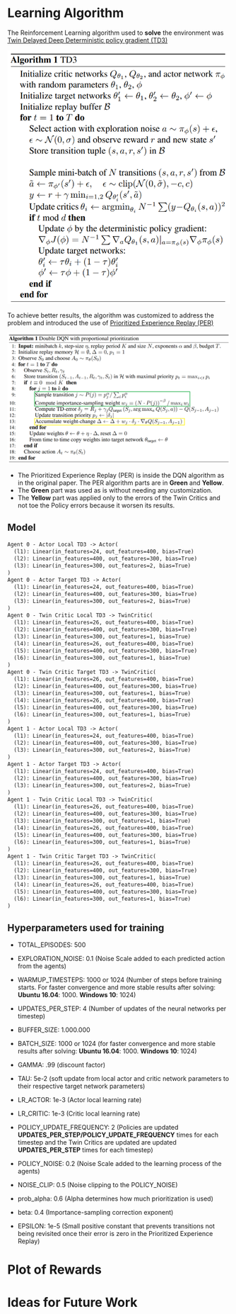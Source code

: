 # Learning Algorithm
The Reinforcement Learning algorithm used to **solve** the environment was [Twin Delayed Deep Deterministic policy gradient (TD3)](https://arxiv.org/abs/1802.09477)

![](images/td3-algorithm.PNG)

To achieve better results, the algorithm was customized to address the problem and introduced the use of [Prioritized Experience Replay (PER)](https://arxiv.org/abs/1511.05952)

![](images/per.png)

* The Prioritized Experience Replay (PER) is inside the DQN algorithm as in the original paper. The PER algorithm parts are in __Green__ and __Yellow__.
* The __Green__ part was used as is without needing any customization.
* The __Yellow__ part was applied only to the errors of the Twin Critics and not toe the Policy errors because it worsen its results.

## Model
```
Agent 0 - Actor Local TD3 -> Actor(
  (l1): Linear(in_features=24, out_features=400, bias=True)
  (l2): Linear(in_features=400, out_features=300, bias=True)
  (l3): Linear(in_features=300, out_features=2, bias=True)
)
Agent 0 - Actor Target TD3 -> Actor(
  (l1): Linear(in_features=24, out_features=400, bias=True)
  (l2): Linear(in_features=400, out_features=300, bias=True)
  (l3): Linear(in_features=300, out_features=2, bias=True)
)
Agent 0 - Twin Critic Local TD3 -> TwinCritic(
  (l1): Linear(in_features=26, out_features=400, bias=True)
  (l2): Linear(in_features=400, out_features=300, bias=True)
  (l3): Linear(in_features=300, out_features=1, bias=True)
  (l4): Linear(in_features=26, out_features=400, bias=True)
  (l5): Linear(in_features=400, out_features=300, bias=True)
  (l6): Linear(in_features=300, out_features=1, bias=True)
)
Agent 0 - Twin Critic Target TD3 -> TwinCritic(
  (l1): Linear(in_features=26, out_features=400, bias=True)
  (l2): Linear(in_features=400, out_features=300, bias=True)
  (l3): Linear(in_features=300, out_features=1, bias=True)
  (l4): Linear(in_features=26, out_features=400, bias=True)
  (l5): Linear(in_features=400, out_features=300, bias=True)
  (l6): Linear(in_features=300, out_features=1, bias=True)
)
Agent 1 - Actor Local TD3 -> Actor(
  (l1): Linear(in_features=24, out_features=400, bias=True)
  (l2): Linear(in_features=400, out_features=300, bias=True)
  (l3): Linear(in_features=300, out_features=2, bias=True)
)
Agent 1 - Actor Target TD3 -> Actor(
  (l1): Linear(in_features=24, out_features=400, bias=True)
  (l2): Linear(in_features=400, out_features=300, bias=True)
  (l3): Linear(in_features=300, out_features=2, bias=True)
)
Agent 1 - Twin Critic Local TD3 -> TwinCritic(
  (l1): Linear(in_features=26, out_features=400, bias=True)
  (l2): Linear(in_features=400, out_features=300, bias=True)
  (l3): Linear(in_features=300, out_features=1, bias=True)
  (l4): Linear(in_features=26, out_features=400, bias=True)
  (l5): Linear(in_features=400, out_features=300, bias=True)
  (l6): Linear(in_features=300, out_features=1, bias=True)
)
Agent 1 - Twin Critic Target TD3 -> TwinCritic(
  (l1): Linear(in_features=26, out_features=400, bias=True)
  (l2): Linear(in_features=400, out_features=300, bias=True)
  (l3): Linear(in_features=300, out_features=1, bias=True)
  (l4): Linear(in_features=26, out_features=400, bias=True)
  (l5): Linear(in_features=400, out_features=300, bias=True)
  (l6): Linear(in_features=300, out_features=1, bias=True)
)
```

## Hyperparameters used for training

* TOTAL_EPISODES: 500

* EXPLORATION_NOISE: 0.1 (Noise Scale added to each predicted action from the agents)
* WARMUP_TIMESTEPS: 1000 or 1024 (Number of steps before training starts. For faster convergence and more stable results after solving: __Ubuntu 16.04__: 1000. __Windows 10__: 1024)
* UPDATES_PER_STEP: 4 (Number of updates of the neural networks per timestep)

* BUFFER_SIZE: 1.000.000
* BATCH_SIZE: 1000 or 1024 (for faster convergence and more stable results after solving: __Ubuntu 16.04__: 1000. __Windows 10__: 1024)
* GAMMA: .99 (discount factor)
* TAU: 5e-2 (soft update from local actor and critic network parameters to their respective target network parameters)
* LR_ACTOR: 1e-3 (Actor local learning rate)
* LR_CRITIC: 1e-3 (Critic local learning rate)
* POLICY_UPDATE_FREQUENCY: 2 (Policies are updated __UPDATES_PER_STEP/POLICY_UPDATE_FREQUENCY__ times for each timestep and the Twin Critics are updated are updated __UPDATES_PER_STEP__ times for each timestep)
* POLICY_NOISE: 0.2 (Noise Scale added to the learning process of the agents)
* NOISE_CLIP: 0.5 (Noise clipping to the POLICY_NOISE)

* prob_alpha: 0.6 (Alpha determines how much prioritization is used)
* beta: 0.4 (Importance-sampling correction exponent)
* EPSILON: 1e-5 (Small positive constant that prevents transitions not being revisited once their error is zero in the Prioritized Experience Replay)


# Plot of Rewards

# Ideas for Future Work

